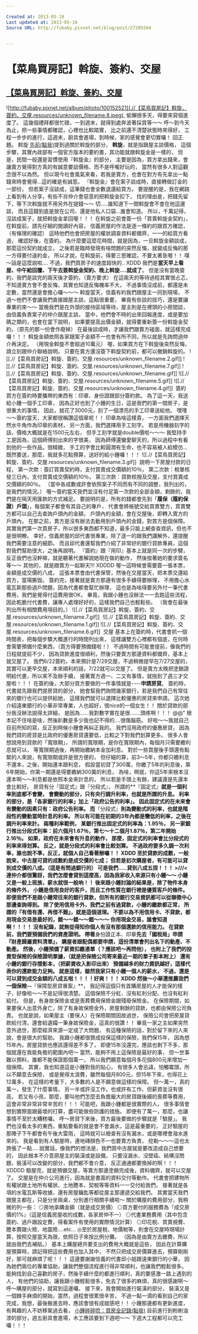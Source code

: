 ```yaml
---

Created at: 2013-05-18
Last updated at: 2013-05-18
Source URL: http://fubaby.pixnet.net/blog/post/27285564


---
```


# 【菜鳥買房記】斡旋、簽約、交屋


## [【菜鳥買房記】斡旋、簽約、交屋](http://fubaby.pixnet.net/blog/post/27285564)
	

![http://fubaby.pixnet.net/album/photo/100152521](.//【菜鳥買房記】斡旋、簽約、交屋.resources/unknown_filename.8.jpeg) 
偷懶很多天，得要來寫個進度了。
這幾個禮拜都很忙碌，一到週末，就得到處奔波著採買等～～
呼～到今天為止，把一些事情都確認，心裡也比較踏實，
比之前還不清楚狀態時來得好，
工程一步步的進行，這週末，廚具會進場，到時候，家的感覺會更切實囉！
回正題。
斡旋
[先前(點我)](http://fubaby.pixnet.net/blog/post/27165365)提到過關於斡旋的部分，
**斡旋**，就是指跟屋主談價格，
這個步驟，其實內政部有一個官方版本的要約書，其功能就跟斡旋金是一樣的，
但是，民間一般還是習慣使用『斡旋金』的部分，
主要是因為，買方拿出錢來，會讓賣方覺得對方真的有誠意要談價格、而不是呼嚨好玩的，
當然有很多人對這觀念很不以為然。
但以現今社會風氣來看，若我是賣方，也會在對方有先拿出一點錢來時會覺得...這的確是有誠意。
『斡旋金』會在案子談成時，直接轉做訂金的一部份，
但若案子沒談成，這筆錢也會全數退還給買方。
要提醒的是，我在網路上看到有人分享，有些不肖仲介會惡意的把斡旋金扣下，
找的理由是，把錢先留下，等下次斡旋就不用另外在提錢～～
切.....誰知道下一間斡旋會不會在他這邊談，
而且這錢到底是放在公司、還是他私人口袋...誰會知道。
所以，千萬記得，沒談成案子，就把斡旋金拿回喔！！！
在斡旋之前會簽一份「買賣斡旋金契約」，
在斡旋前，請先仔細的閱讀好內容，
信義房屋的作法是逐一條約的跟買方確認，（有條理的確認）
這時他們也會把房屋的權狀調查資料都備齊，一一的給買方看過，
確認好後，在簽約。
為什麼要這麼花時間，就是因為，一旦斡旋金額談成，那麼這份契約就成立，
之後若是臨時發現有啥問題的突然反悔，就變成反悔的那一方得要付違約金，
所以才說，在斡旋前，得要三思確認，不要太著急喔！！
噗～話是這麼說啦....
不過，我們買房子的速度超快的.. XDDD
我們是**當天早上看屋、中午給回覆、下午去簽斡旋金契約、晚上斡旋....就成了**。
但是沒有當晚簽約，我們是談完的兩天後才簽約，（賣方要求）
在這兩天的等待過程其實很忐忑，不知道賣方會不會反悔，其實也知道反悔機率不大，
不過事情沒成前，都還是未定數，當然還是會擔心囉～～～
斡旋當天，信義有約我們跟屋主一同到現場，
不過～他們不會讓我們直接跟屋主談，這點很重要，
畢竟有些談的技巧，還是要讓專業的來～～
當晚我們是在外頭的接待區域等待，屋主則是在裡頭的小房間談，由信義負責案子的仲介跟屋主談，
當中，他們會不時的出來回報進度，或是要加碼之類的，也會在當下說明，
如果要提高出價金額，就得要重新簽一份斡旋金契約，（原先的那一份會作廢掉）
在最後談成時，才讓我們跟賣方碰面，就這樣完成囉！！！
斡旋金額依照各家跟案子金額不一也會有所不同，所以就是先詢問過仲介再決定。
（用現金斡旋不會超過10萬元）
喔，如果買方在下斡旋後突然反悔，請立刻跟仲介聯絡說明，
只要在賣方還沒簽下斡旋契約前，都可以撤銷斡旋的。
![[.//【菜鳥買房記】斡旋、簽約、交屋.resources/unknown_filename.2.gif]] ![[.//【菜鳥買房記】斡旋、簽約、交屋.resources/unknown_filename.7.gif]] ![[.//【菜鳥買房記】斡旋、簽約、交屋.resources/unknown_filename.gif]] ![[.//【菜鳥買房記】斡旋、簽約、交屋.resources/unknown_filename.5.gif]] ![[.//【菜鳥買房記】斡旋、簽約、交屋.resources/unknown_filename.4.gif]] 
簽約
買方在簽約時要攜帶的東西有：印章、身份證跟部分簽約款。
為了這一天，我送給小鍾一個手工印章，
因為正好也到了小鍾的生日，這是我們的第一間房子，是很重大的事情，
因此，就花了3000元，刻了一個漂亮的手工印章送給他。
嘿嘿～～簽約當天，大家都很稱讚這個章呢！！
印章為啥這樣貴，
一方面我們選擇天然水牛角作為印章的素材，
另一方面，我們選擇用手工刻字。
若是用機器刻字的話，價格大概就是在1500元左右，
但手工刻字就是double價啦～～～
我堅持手工是因為，這個師傅刻出來的字很美，
因為師傅還蠻愛聊天的，所以過程中有看到他的一些作品，很精緻，
手工的字會比較圓潤有生命，也不容易被人給模仿...
既然要送，那麼，我就多花點預算，送好的給小鍾囉！！！ ![[.//【菜鳥買房記】斡旋、簽約、交屋.resources/unknown_filename.3.gif]] 
說明一下房屋付款的日程，
第一次款：簽訂買賣契約時，支付買賣成交價額的10％，
第二次款：稅單核發三日內，支付買賣成交價額的10％，
第三次款：貸款核撥及交屋，支付買賣成交價額的80％。
（當中各成數或許會依照案子不同而有不同的調整，我列出的，是我們的情況。）
喔～簽約當天我們並沒有付足第一次款的全部金額，剩餘的，我們是在隔天用匯款的方式補足。
要說明的是，所有的錢都會先到「**履保（履約保證）戶頭**」，每個案子都會有其自己的專戶，
代書會將帳號交給買賣雙方，買賣雙方都可以自己去查詢戶頭內的金額，
戶頭內的金額，會在交屋後，即轉入賣方的戶頭內，
在那之前，賣方是沒有辦法去動用到戶頭內的金錢，對買方是個保障。
其實我們第一次買房子，所以很多東西都不知道，最多只能上網查查資訊，但也不是很明瞭。
幸好，信義房屋的邱代書很專業，除了逐一的跟我們講解外，還提醒我們需要注意的細節。
而且邱代書還幫我們介紹了非常好的銀行貸款專員，這個對我們幫助很大，之後再說明。
『簽約』跟『用印』基本上就是同一次的步驟，
反正我們也沒幹嘛，就是聽著代書解說她現在做的動作，
然後按著她的要求簽名等～～
其他的，就是跟賣方一起聊天!!! XDDDD
喔～這時候會需要簽一張本票，金額是成交價的八成，
這張本票會由代書保管，然後在交屋當天，把本票交還給買方，當場撕毀。
簽約完，接著就是賣方那邊有很多手續得要辦理，
不用擔心水電瓦斯那些過戶問題，因為代書都會幫忙辦理，
這也是為啥得要另外付一筆代書費用，我們是覺得付這費用很OK，
畢竟，我跟小鍾也沒辦法一一去跑這些流程，
因此乾脆付代書費，讓專人處理好好的，這樣我們自己也輕鬆些。
（我會在最後列出所有相關費用項目的。）
![[.//【菜鳥買房記】斡旋、簽約、交屋.resources/unknown_filename.7.gif]]  ![[.//【菜鳥買房記】斡旋、簽約、交屋.resources/unknown_filename.1.gif]] ![[.//【菜鳥買房記】斡旋、簽約、交屋.resources/unknown_filename.6.gif]] 
交屋
基本上在簽約時，代書會抓一個時間表，把每個步驟大概進行的時間列出來，
這樣讓雙方心裡都有個底，在何時會需要預備什麼東西，（買方得要預備錢啦！）
不過時間有可能會提前，像我們的日程就提前不少，
因為貸款進度很順利，然後只要賣方那邊資料都備齊，基本上就交屋了。
我們6/22簽約，本來預計是7/29交屋，不過稍微提早在7/27交屋的，
其實可以更早交屋，本來順利的話，7/22就可以交屋了。
但是賣方太晚把塗銷證明給代書，所以來不及辦手續，
接著賣方週一、二又有事情，就拖到了週三才交屋啦！！！
在簽約後，大部分買方要做的一件事情就是----**申請房貸**。
簽約時，代書就先跟我們提房貸的部分，
她會幫我們詢問幾家銀行，若是我們自己有常往來的銀行也可以提供給她，
這樣我們就可以選擇比較優惠的房貸來申請。
這次她介紹遠東銀行的小華非常專業，人也超好，很nice的一個女生！！
關於貸款的部分我沒辦法說得太詳細，
是因為......我對數字實在是很.......頭疼啊！！！ @@"
根本記不住啥是啥，然後趴數是多少我也記不得的....很傷腦筋。
好啦～～我就自己目前所知的寫，反正到時候小鍾會再糾正我的。
我們沒用政府的優惠房貸，
因為我們貸的房貸是比政府的優惠房貸還要低，比較之下對我們划算更多。
很多人會想說用到貸款的「寬限期」，
所謂的寬限期，是你在寬限期內，每個月只需要繳利息就可以，
等寬限期過後，再開始繳納本金加利息。
對於一些買屋後手頭還有點緊的人來說，有寬限期或許是很方便的，
但仔細的算，前3～5年，你都只繳利息不還本，之後，開始還本跟利息，
假設當初貸了300萬，你繳了5年的利息後，第6年開始，你第一期還是得要繳納300萬的利息，
為啥，啊就，你這5年來根本沒還本啊～～利息都是依照本金來計息的，
所以若是手頭上有餘，建議還是先還本會比較好。
房貸有分『固定式』跟『分段式』，
所謂的**『固定式』**就是一個利率到底都不會變，
會變動的部分，只有央行調升利率，也就是所謂的升息。
利率的部分，是「各家銀行的利率」加上「政府公告的利率」。
因此固定式的在未來會有變動的因素只有：政府公告利率。
而**『分段式』**則為變動式的利率，也就是階段性的變動當時計息的利率。
所以有可能在初期的3年內都是蠻低的利率，之後在調升利率來計。
兩種利率範例，
某銀行推出固定式的利率為：1.95％，
另一家銀行推出分段式利率：前六個月1.67％，第七～十二個月1.87％，第二年開始2.16％。
如果，政府在未來會有升息的動作，
那麼，固定式的利率會比分段式的利率來得划算。
反之，就是分段式的利率會比較划算。
不過政府要多久調一次利率，誰也說不準，反正，就個人自己看著辦囉！！ XDDD
至於貸款的成數，一般說來，中古屋可貸的成數約是成交價的七成；
但若是初次購屋者，有可能可以貸到成交價的八成。（這是有問過銀行的）
可是我們.....貸到八成五捏！！！ >///<
連仲介都很驚訝，我們怎麼會貸到這麼高，因為我家收入來源只有小鍾～～
小鍾又是一般上班族，薪水就很一般吶！！
後來跟小鍾討論的結果是，除了物件本身的條件外，
小鍾是信用良好的客戶，而且工作性質在銀行裡是優質客戶的條件。
即便我們不是跟小鍾常往來的銀行貸款，但所有的銀行交易資訊都可以從聯徵中心那邊查詢得到。
除了使用信用卡外，我們之前有過貸款，小鍾的繳款都正常，
所謂的『有借有還、再借不難』，就是這個道理。
不要以為不用信用卡、不貸款，都用現金交易是最好的，錯～～錯～～錯～～～
你用現金交易，誰會知道啊！！！！
沒有紀錄，就無從得知你個人有沒有那個還款的信用能力。
在貸款前，我們要預備我們的資產證明。
帶著**身份證正本、印章**先去「國稅局」申請『財產歸屬資料清單』，
購屋者跟配偶都要申請，這份清單會列出名下的動產、不動產。
然後，小鍾預備了薪資扣繳憑單（？應該吧～再問他），
也附上了我們的投資型保險的保險證明單據，（就是把保險公司寄來最近一期的單子影本附上）
還有小鍾的銀行存摺影本，（把薪資收入影印出來）
預備越多的財力資訊越好，這樣代表你的還款能力足夠。
就是這樣，雖然我家只有小鍾一個人的薪水，
不過，還是可以貸到成交金額的八成五啦！！！！好爽！！！ XDDD
然後～小華還推薦我們一個保險--**『保障型房貸專案』**，
我記得這個只有首購房屋的人才能保的樣子，好像啦～～不是記得很清楚。
這個保險不分紅、沒有紅利分配、也沒有紅利給付。
但是，有身故保險金或是喪葬費用保險金跟殘廢保險金。
在保險期間，如果要保人出意外身亡，除了有身故保險金外，房屋剩餘的貸款，也都由保險公司負責。
也就是說，如果屋主（要保人）在保險期間因故過世，
保險公司會把房屋貸款給付清，還會給遺孀一筆身故保險金，這真的很讚！！
畢竟一家之主如果突然意外過世，那麼經濟來源一定成了大問題，
有這種保險的話，對於留下來的人來說，會是很大的幫助。
我跟小鍾都很贊成投保這樣的保險，我們保15年，
因為想15年內，房屋貸款也應該還得差不多了，
即便15年沒還完，應該也剩下不多，那個就還在我能負擔的範圍內吧～
當然，能夠不用上這保險是最好的事，
但～世事難以預料，誰都不能保證那個萬一，
所以我們願意每個月多花個800元來增加一個保障。
其實，我也知道這是小鍾對我的貼心，
有很多人會忌諱，怕觸霉頭，所以不願意去保險，
或是覺得太浪費，雖然每個月800元，但15年下來，也得花上12萬多，
在這樣的考量下，大多數的人是不願意做這樣的保障。
但～萬一，真的萬一，發生了什麼事情，
另一半或許沒工作，也或許有工作、但薪資並沒有很高，
若又有小孩，那麼，要叫他們怎麼去負擔龐大的房貸跟後續的喪葬等費用，
這會非常非常非常辛苦的！！！
可能吧，我跟小鍾都是很實際的人，
很多事情會想到實際面跟最壞的打算，盡可能做些防護的措施。
即便有了萬一，那麼，也讓事情不至於太糟糕囉。
呼～房貸下來後，買方最後要做的步驟就是「驗屋」。
我們也沒看太多的東西，重點要看的就是會不會漏水，這是最重要的，
正好驗屋的那陣子下午都會有午後大雷雨，
這時就可以檢查有沒有漏水，或是哪裡會潑水進來的。
我是看到有人驗屋時，連地磚顏色不一也要賣方負責，
挖勒～～～這也太誇張了一點....
說實話，像我們的想法是，我們買中古屋就是要改造成自己想要的，
因此根本不介意原屋主的裝潢或是設備，
只要沒漏水、沒壁癌、結構沒問題，裝潢可以改變的部分，我們都不會介意，
反正通通都要換掉的啊！！！ XDDDD
驗屋完，就是預備交屋，等賣方那邊塗銷完成後，資料備齊，就可以交屋了。
交屋是在仲介公司進行，因為就是書面的資料交付等動作。
代書會把建物所有權狀跟土地所有權狀、土地謄本、契稅等等資料一一交付給我們，
接著就是各項的水電瓦斯等收據，還有房屋鑰匙等都從屋主那邊遞交給我們。
其實當天我們跟屋主都在，只是分坐兩桌，分別進行相關手續啦～
關於購屋的費用部分，我稍微的列一些：
◎房地承購金額（就是成交房價）
◎買方要付的服務費為『成交房價的1%』（這是信義房屋收的成數，各家房仲不一）
◎代書業務費用（其中包含簽約、過戶跟設定費，得看案件有使用的實際情況計算）
◎印花稅、買賣規費、謄本費跟火險、地震險....etc...
◎至於房屋稅、地價稅等，則會在交屋時現場計算，按照交屋當天為限，依照日子來按比例分攤。
（因為是由賣方去繳費，所以就由我們去補貼。）
基本上購屋總共要支出的費用大概就是這些，
因此在計算購屋預算時，請記得把這些費用也加入其中，
不然只把成交房價算進去，預算剛剛好，那可就麻煩了呢！！！
這邊要謝謝信義的代書邱小姐跟遠東銀行的小華，
因為她們兩位的專業協助，讓我們整個流程進行得非常順利，也讓我們輕鬆很多。
能夠找到自己喜歡的房子，然後手續什麼的都進行順利，真的要感激一路上遇到的人，
有他們的協助，讓我跟小鍾輕鬆很多，免去了很多的麻煩，真的很感謝啊～
呼～購屋的部分，就寫到這邊囉。
接下來，我會開始進行裝潢的部分，
裝潢又是一個棘手麻煩的開始，當然，過程會很累很辛苦，
不過一點一滴的看到自己的家完成，我想，最後搬進去時，應該會很有成就感吧！！
小鍾那邊都有更新進度，有興趣的人不妨移駕過去看，
[小鍾碎碎唸：買房全記錄(點我)](http://chchung.pixnet.net/blog/category/list/1796435)
目前進行到粉刷油漆的部分，週五廚具會進場，木工應該要到下週吧～～
下週大工程都可以完工囉！！！

